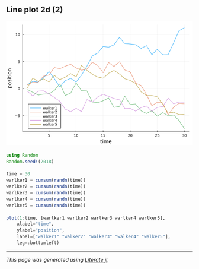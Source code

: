 ## Line plot 2d (2)

![line_plot_2d_2.png](images/line_plot_2d_2.png)

````julia
using Random
Random.seed!(2018)

time = 30
warlker1 = cumsum(randn(time))
warlker2 = cumsum(randn(time))
warlker3 = cumsum(randn(time))
warlker4 = cumsum(randn(time))
warlker5 = cumsum(randn(time))

plot(1:time, [warlker1 warlker2 warlker3 warlker4 warlker5],
    xlabel="time",
    ylabel="position",
    label=["walker1" "walker2" "walker3" "walker4" "walker5"],
    leg=:bottomleft)
````

---

*This page was generated using [Literate.jl](https://github.com/fredrikekre/Literate.jl).*

